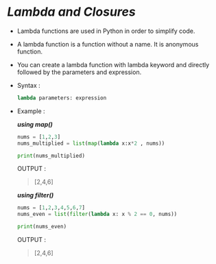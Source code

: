 _Lambda and Closures_
==

- Lambda functions are used in Python in order to simplify code.

- A lambda function is a function without a name. It is anonymous function.

- You can create a lambda function with lambda keyword and directly followed by the parameters and expression.

- Syntax :

    ```python
    lambda parameters: expression
    ```
- Example :

    **_using map()_**

    ```python
    nums = [1,2,3]
    nums_multiplied = list(map(lambda x:x*2 , nums))

    print(nums_multiplied)
    ```

    OUTPUT :
    > [2,4,6]

    **_using filter()_**

    ```python
    nums = [1,2,3,4,5,6,7]
    nums_even = list(filter(lambda x: x % 2 == 0, nums))

    print(nums_even)
    ```

    OUTPUT :
    > [2,4,6]

    